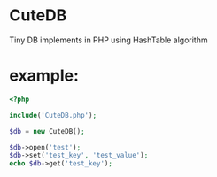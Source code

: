# CuteDB
Tiny DB implements in PHP using HashTable algorithm

example:
========
```php
<?php

include('CuteDB.php');

$db = new CuteDB();

$db->open('test');
$db->set('test_key', 'test_value');
echo $db->get('test_key');

```

